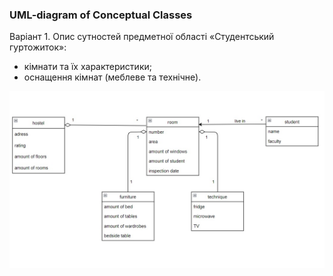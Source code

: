 ### UML-diagram of Conceptual Classes

Варіант 1.
Опис сутностей предметної області «Студентський гуртожиток»:
 - кімнати та їх характеристики;
 - оснащення кімнат (меблеве та технічне).

![](https://github.com/OP-NC-EduCentre/syechyn/blob/tasks-of-laboratory-work-1/1.1-ConceptualClasses/Siechin_uml.jpg)

